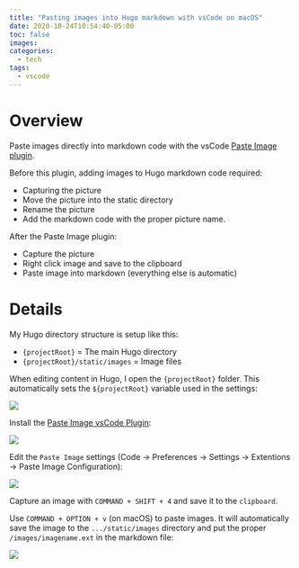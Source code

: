 ```yaml
---
title: "Pasting images into Hugo markdown with vsCode on macOS"
date: 2020-10-24T10:54:40-05:00
toc: false
images:
categories:
  - tech
tags: 
  - vscode
---
```


# Overview

Paste images directly into markdown code with the vsCode [Paste Image plugin](https://marketplace.visualstudio.com/items?itemName=mushan.vscode-paste-image). 

Before this plugin, adding images to Hugo markdown code required:

- Capturing the picture
- Move the picture into the static directory
- Rename the picture
- Add the markdown code with the proper picture name. 

After the Paste Image plugin:

- Capture the picture
- Right click image and save to the clipboard
- Paste image into markdown (everything else is automatic)

# Details

My Hugo directory structure is setup like this:

- `{projectRoot}` = The main Hugo directory
- `{projectRoot}/static/images` = Image files

When editing content in Hugo, I open the `{projectRoot}` folder.  This automatically sets the `${projectRoot}` variable used in the settings:

![](/images/2020-10-22-15-39-54.png)


Install the [Paste Image vsCode Plugin](https://marketplace.visualstudio.com/items?itemName=mushan.vscode-paste-image):

![](/images/2020-10-22-15-30-44.png)

Edit the `Paste Image` settings (Code -> Preferences -> Settings -> Extentions -> Paste Image Configuration):

![](/images/2020-10-22-15-33-00.png)

Capture an image with `COMMAND + SHIFT + 4` and save it to the `clipboard`.

Use `COMMAND + OPTION + v` (on macOS) to paste images.  It will automatically save the image to the `.../static/images` directory and put the proper `/images/imagename.ext` in the markdown file:

![](/images/2020-10-22-15-41-48.png)

